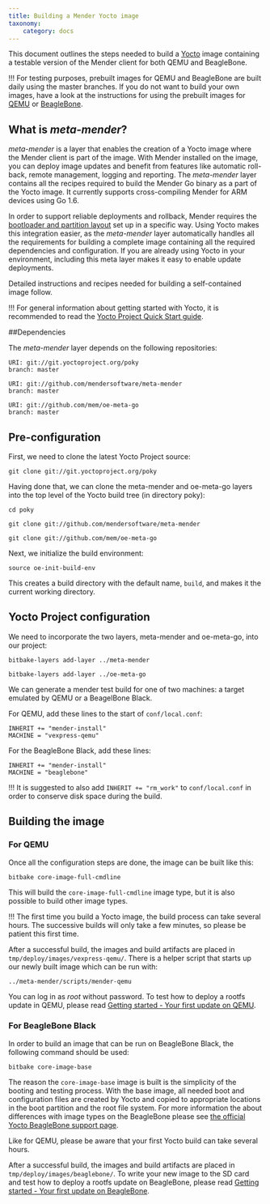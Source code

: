 ```yaml
---
title: Building a Mender Yocto image
taxonomy:
    category: docs
---
```


This document outlines the steps needed to build a [Yocto](https://www.yoctoproject.org/?target=_blank) image containing a testable version of the Mender client for both QEMU and BeagleBone.

!!! For testing purposes, prebuilt images for QEMU and BeagleBone are built daily using the master branches. If you do not want to build your own images, have a look at the instructions for using the prebuilt images for [QEMU](../../Getting-started/Your-first-update-on-qemu) or [BeagleBone](../../Getting-started/Your-first-update-on-BeagleBone).

## What is *meta-mender*?

*meta-mender* is a layer that enables the creation of a Yocto image where the Mender client is part of the image. With Mender installed on the image, you can deploy image updates and benefit from features like automatic roll-back, remote management, logging and reporting. The *meta-mender* layer contains all the recipes required to build the Mender Go binary as a part of the Yocto image. It currently supports cross-compiling Mender for ARM devices using Go 1.6.

In order to support reliable deployments and rollback, Mender requires the
[bootloader and partition layout](../../Getting-started/System-requirements#device-partitioning) set up in a specific way. Using Yocto makes this integration easier, as the *meta-mender* layer automatically handles all the requirements for building a complete image containing all the required
dependencies and configuration. If you are already using Yocto in your environment, including this meta layer makes it easy to enable update deployments.

Detailed instructions and recipes needed for building a self-contained image follow.

!!! For general information about getting started with Yocto, it is recommended to read the [Yocto Project Quick Start guide](http://www.yoctoproject.org/docs/2.1/yocto-project-qs/yocto-project-qs.html).

##Dependencies

The *meta-mender* layer depends on the following repositories:

```
URI: git://git.yoctoproject.org/poky
branch: master

URI: git://github.com/mendersoftware/meta-mender
branch: master

URI: git://github.com/mem/oe-meta-go
branch: master
```

## Pre-configuration

First, we need to clone the latest Yocto Project source:

```
git clone git://git.yoctoproject.org/poky
```

Having done that, we can clone the meta-mender and oe-meta-go layers into the top level
of the Yocto build tree (in directory poky):

```
cd poky
```
```
git clone git://github.com/mendersoftware/meta-mender
```
```
git clone git://github.com/mem/oe-meta-go
```

Next, we initialize the build environment:

```
source oe-init-build-env
```

This creates a build directory with the default name, ```build```, and makes it the
current working directory.


## Yocto Project configuration

We need to incorporate the two layers, meta-mender and oe-meta-go, into
our project:

```
bitbake-layers add-layer ../meta-mender
```
```
bitbake-layers add-layer ../oe-meta-go
```

We can generate a mender test build for one of two machines: a target emulated
by QEMU or a BeagelBone Black.

For QEMU, add these lines to the start of ```conf/local.conf```:

```
INHERIT += "mender-install"
MACHINE = "vexpress-qemu"
```

For the BeagleBone Black, add these lines:

```
INHERIT += "mender-install"
MACHINE = "beaglebone"
```

!!! It is suggested to also add ```INHERIT += "rm_work"``` to ```conf/local.conf``` in order to conserve disk space during the build.

## Building the image

### For QEMU

Once all the configuration steps are done, the image can be built like this:

```
bitbake core-image-full-cmdline
```

This will build the `core-image-full-cmdline` image type, but it is also possible to
build other image types.

!!! The first time you build a Yocto image, the build process can take several hours. The successive builds will only take a few minutes, so please be patient this first time. 

After a successful build, the images and build artifacts are placed in `tmp/deploy/images/vexpress-qemu/`. There is a helper script that starts up our newly built image which can be run with:

```
../meta-mender/scripts/mender-qemu
```

You can log in as *root* without password. To test how to deploy a rootfs update in QEMU, please read [Getting started - Your first update on QEMU](../../Getting-started/Your-first-update-on-qemu#serve-a-rootfs-image-for-the-qemu-machine).

### For BeagleBone Black

In order to build an image that can be run on BeagleBone Black, the following
command should be used:

```
bitbake core-image-base
```

The reason the ```core-image-base``` image is built is the simplicity of the booting
and testing process. With the base image, all needed boot and configuration files
are created by Yocto and copied to appropriate locations in the boot partition
and the root file system. For more information the about differences with
image types on the BeagleBone please see [the official Yocto BeagleBone support
page](https://www.yoctoproject.org/downloads/bsps/daisy16/beaglebone).

Like for QEMU, please be aware that your first Yocto build can take several hours.

After a successful build, the images and build artifacts are placed in `tmp/deploy/images/beaglebone/`. To write your new image to the SD card and test how to deploy a rootfs update on BeagleBone, please read [Getting started - Your first update on BeagleBone](../../Getting-started/Your-first-update-on-BeagleBone#write-the-disk-image-to-the-sd-card).
